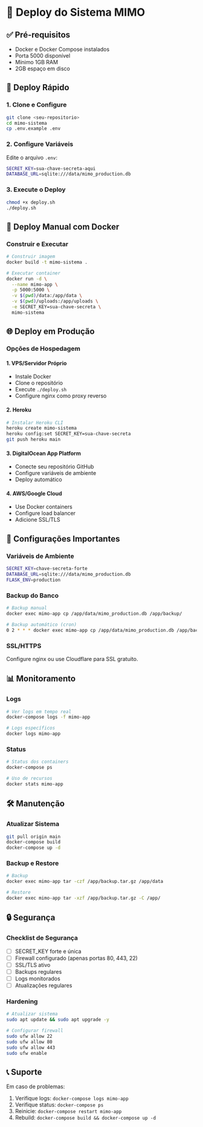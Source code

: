 # 🚀 Deploy do Sistema MIMO

## ✅ Pré-requisitos

- Docker e Docker Compose instalados
- Porta 5000 disponível
- Mínimo 1GB RAM
- 2GB espaço em disco

## 🚀 Deploy Rápido

### 1. Clone e Configure
```bash
git clone <seu-repositorio>
cd mimo-sistema
cp .env.example .env
```

### 2. Configure Variáveis
Edite o arquivo `.env`:
```bash
SECRET_KEY=sua-chave-secreta-aqui
DATABASE_URL=sqlite:///data/mimo_production.db
```

### 3. Execute o Deploy
```bash
chmod +x deploy.sh
./deploy.sh
```

## 🐳 Deploy Manual com Docker

### Construir e Executar
```bash
# Construir imagem
docker build -t mimo-sistema .

# Executar container
docker run -d \
  --name mimo-app \
  -p 5000:5000 \
  -v $(pwd)/data:/app/data \
  -v $(pwd)/uploads:/app/uploads \
  -e SECRET_KEY=sua-chave-secreta \
  mimo-sistema
```

## 🌐 Deploy em Produção

### Opções de Hospedagem

#### 1. **VPS/Servidor Próprio**
- Instale Docker
- Clone o repositório
- Execute `./deploy.sh`
- Configure nginx como proxy reverso

#### 2. **Heroku**
```bash
# Instalar Heroku CLI
heroku create mimo-sistema
heroku config:set SECRET_KEY=sua-chave-secreta
git push heroku main
```

#### 3. **DigitalOcean App Platform**
- Conecte seu repositório GitHub
- Configure variáveis de ambiente
- Deploy automático

#### 4. **AWS/Google Cloud**
- Use Docker containers
- Configure load balancer
- Adicione SSL/TLS

## 🔧 Configurações Importantes

### Variáveis de Ambiente
```bash
SECRET_KEY=chave-secreta-forte
DATABASE_URL=sqlite:///data/mimo_production.db
FLASK_ENV=production
```

### Backup do Banco
```bash
# Backup manual
docker exec mimo-app cp /app/data/mimo_production.db /app/backup/

# Backup automático (cron)
0 2 * * * docker exec mimo-app cp /app/data/mimo_production.db /app/backup/backup-$(date +\%Y\%m\%d).db
```

### SSL/HTTPS
Configure nginx ou use Cloudflare para SSL gratuito.

## 📊 Monitoramento

### Logs
```bash
# Ver logs em tempo real
docker-compose logs -f mimo-app

# Logs específicos
docker logs mimo-app
```

### Status
```bash
# Status dos containers
docker-compose ps

# Uso de recursos
docker stats mimo-app
```

## 🛠️ Manutenção

### Atualizar Sistema
```bash
git pull origin main
docker-compose build
docker-compose up -d
```

### Backup e Restore
```bash
# Backup
docker exec mimo-app tar -czf /app/backup.tar.gz /app/data

# Restore
docker exec mimo-app tar -xzf /app/backup.tar.gz -C /app/
```

## 🔒 Segurança

### Checklist de Segurança
- [ ] SECRET_KEY forte e única
- [ ] Firewall configurado (apenas portas 80, 443, 22)
- [ ] SSL/TLS ativo
- [ ] Backups regulares
- [ ] Logs monitorados
- [ ] Atualizações regulares

### Hardening
```bash
# Atualizar sistema
sudo apt update && sudo apt upgrade -y

# Configurar firewall
sudo ufw allow 22
sudo ufw allow 80
sudo ufw allow 443
sudo ufw enable
```

## 📞 Suporte

Em caso de problemas:
1. Verifique logs: `docker-compose logs mimo-app`
2. Verifique status: `docker-compose ps`
3. Reinicie: `docker-compose restart mimo-app`
4. Rebuild: `docker-compose build && docker-compose up -d`
